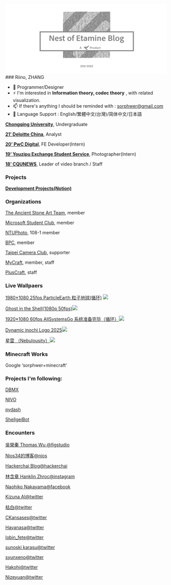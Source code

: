 
<center><img class="black-white-image" src="/img/blogbanner.png"></center>
### Riino, ZHANG

 <!-- <a href="https://twitter.com/sorphwer"><img alt="Twitter Follow" src="https://img.shields.io/twitter/follow/sorphwer?style=social"></a><a href="https://github.com/sorphwer">    <img alt="GitHub followers" src="https://img.shields.io/github/followers/sorphwer?style=social"></a> -->

- 🔭 Programmer/Designer
- ⚡ I'm interested in **Information theory, codec theory** , with related visualization.
- 📫 If there's anything I should be reminded with : sorphwer@gmail.com 
- 💬 Language Support : English/繁體中文(台灣)/简体中文/日本語

[**Chongqing University**](https://www.cqu.edu.cn/), Undergraduate

[**21’ Deloitte China**](https://www2.deloitte.com/cn/en/services/risk.html), Analyst

[**20’ PwC Digital**](http://pwc.com/), FE Developer(Intern)

[**19’ Youzipu Exchange Student Service**](https://weibo.com/u/6186561564), Photographer(Intern)

[**18’ CQUNEWS**](https://weibo.com/cqdx), Leader of video branch / Staff


### Projects

[**Development Projects(Notion)**](https://nestof.notion.site/cee7a2484fec49499b4095fbd08c0e24?v=52da712ff5fb4987b84e8cea7a01e76c)

### Organizations 

[The Ancient Stone Art Team](https://weibo.com/TASArt), member

[Microsoft Student Club](http://studentclub.msra.cn/), member

[NTUPhoto](https://www.ntuphoto.tw/), 108-1 member

[BPC](https://www.weibo.com/u/6607274197), member

[Taipei Camera Club](https://www.taipeicameraclub.net/), supporter

[MyCraft](http://bbs.mycraft.cc/), member, staff

[PlusCraft](https://plus.google.com/u/0/communities/117203041845651730126), staff


### Live Wallpaers

[1980*1080 25fps ParticleEarth 粒子地球(循环)](https://steamcommunity.com/sharedfiles/filedetails/?id=839960893) <a href="https://steamcommunity.com/sharedfiles/filedetails/?id=839960893"><img src="https://img.shields.io/badge/Subscribe-36k-blue"></a>

[Ghost in the Shell(1080p 50fps)](https://steamcommunity.com/sharedfiles/filedetails/?id=1334681101)<a href="https://steamcommunity.com/sharedfiles/filedetails/?id=1334681101"><img src="https://img.shields.io/badge/Subscribe-31k-blue"></a>

[1920*1080 60fps AllSystemsGo 系统准备完毕（循环）](https://steamcommunity.com/sharedfiles/filedetails/?id=847018742)<a href="https://steamcommunity.com/sharedfiles/filedetails/?id=847018742"><img src="https://img.shields.io/badge/Subscribe-1873-blue"></a>

[Dynamic inochi Logo 2025](https://steamcommunity.com/sharedfiles/filedetails/?id=2212029024)<a href="https://steamcommunity.com/sharedfiles/filedetails/?id=2212029024"><img src="https://img.shields.io/badge/Subscribe-93-blue"></a>

[星雲 （Nebulousity）](https://steamcommunity.com/sharedfiles/filedetails/?id=969550005)<a href="https://steamcommunity.com/sharedfiles/filedetails/?id=969550005"><img src="https://img.shields.io/badge/Subscribe-1397-blue"></a>

### Minecraft Works

Google ‘sorphwer+minecraft’

### Projects I'm following:

[DBMX](https://dbmx.net/)

[NIVO](https://nivo.rocks/)

[pydash](https://github.com/dgilland/pydash)

[ShellgeiBot](https://github.com/theoremoon/ShellgeiBot/)

### Encounters

[吳榮秦 Thomas Wu @figstudio](https://www.figstudio.org/)

[Nios34的博客@nios](https://nios.cf)

[Hackerchai Blog@hackerchai](https://blog.hackerchai.com)

[林含章 Hanklin Zhroc@instagram](https://www.instagram.com/hankfulin8/)

[Naohiko Nakayama@facebook](https://www.facebook.com/sunbird.nakayama)

[Kizuna AI@twitter](https://twitter.com/aichan_nel)

[枯白@twitter](https://twitter.com/Kubai087)

[CKansases@twitter](https://twitter.com/CKansases)

[Hayanasa@twitter](https://twitter.com/Hayanasa)

[lobin_fete@twitter](https://twitter.com/lobin_fete)

[sunoski karasu@twitter ](https://twitter.com/sunoski_karasu)

[syunxeno@twitter ](https://twitter.com/syunxeno)

[Hakohi@twitter ](https://twitter.com/HakohiZK)

[Nizeyuan@twitter](https://twitter.com/Nizeyuan)


